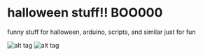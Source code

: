 # halloween stuff!! BOO000
funny stuff for halloween, arduino, scripts, and similar
just for fun


![alt tag](https://cloud.githubusercontent.com/assets/9094121/10712148/9c83a416-7a91-11e5-8c23-a9979dc8b119.jpg)
![alt tag](https://cloud.githubusercontent.com/assets/9094121/10712151/a64f1778-7a91-11e5-84f0-c043f2a920e0.jpg)


